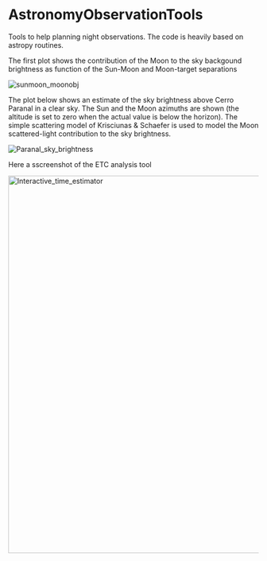 # AstronomyObservationTools

Tools to help planning night observations. The code is heavily based on astropy routines.

The first plot shows the contribution of the Moon to the sky backgound brightness as function of the Sun-Moon and Moon-target separations


![sunmoon_moonobj](https://github.com/wfthi/AstronomyObservationTools/assets/94956037/14ea571e-9f79-455b-9101-510768a17d7a)

The plot below shows an estimate of the sky brightness above Cerro Paranal in a clear sky. The Sun and the Moon azimuths are shown (the altitude is set to zero when the actual value is below the horizon). The simple scattering model of Krisciunas & Schaefer is used to model the Moon scattered-light contribution to the sky brightness.

![Paranal_sky_brightness](https://github.com/wfthi/AstronomyObservationTools/assets/94956037/c4869b36-1680-4c57-9e92-61e00878e877)

Here a sscreenshot of the ETC analysis tool

<img width="759" alt="Interactive_time_estimator" src="https://github.com/wfthi/AstronomyObservationTools/assets/94956037/eefb8631-1bca-4b14-baa5-04f66b36c211">

